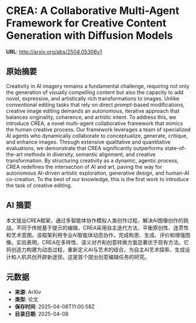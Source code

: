 # CREA: A Collaborative Multi-Agent Framework for Creative Content Generation with Diffusion Models

**URL**: http://arxiv.org/abs/2504.05306v1

## 原始摘要

Creativity in AI imagery remains a fundamental challenge, requiring not only
the generation of visually compelling content but also the capacity to add
novel, expressive, and artistically rich transformations to images. Unlike
conventional editing tasks that rely on direct prompt-based modifications,
creative image editing demands an autonomous, iterative approach that balances
originality, coherence, and artistic intent. To address this, we introduce
CREA, a novel multi-agent collaborative framework that mimics the human
creative process. Our framework leverages a team of specialized AI agents who
dynamically collaborate to conceptualize, generate, critique, and enhance
images. Through extensive qualitative and quantitative evaluations, we
demonstrate that CREA significantly outperforms state-of-the-art methods in
diversity, semantic alignment, and creative transformation. By structuring
creativity as a dynamic, agentic process, CREA redefines the intersection of AI
and art, paving the way for autonomous AI-driven artistic exploration,
generative design, and human-AI co-creation. To the best of our knowledge, this
is the first work to introduce the task of creative editing.


## AI 摘要

本文提出CREA框架，通过多智能体协作模拟人类创作过程，解决AI图像创作的挑战。不同于传统基于提示的编辑，CREA采用自主迭代方法，平衡原创性、连贯性和艺术意图。该框架利用专业AI智能体动态协作，完成构思、生成、评价和增强图像。实验表明，CREA在多样性、语义对齐和创意转换方面显著优于现有方法。它将创造力构建为动态过程，重新定义AI与艺术的结合，为自主AI艺术探索、生成设计和人机共创开辟新途径。这是首个提出创意编辑任务的研究。

## 元数据

- **来源**: ArXiv
- **类型**: 论文
- **保存时间**: 2025-04-08T11:00:58Z
- **目录日期**: 2025-04-08
